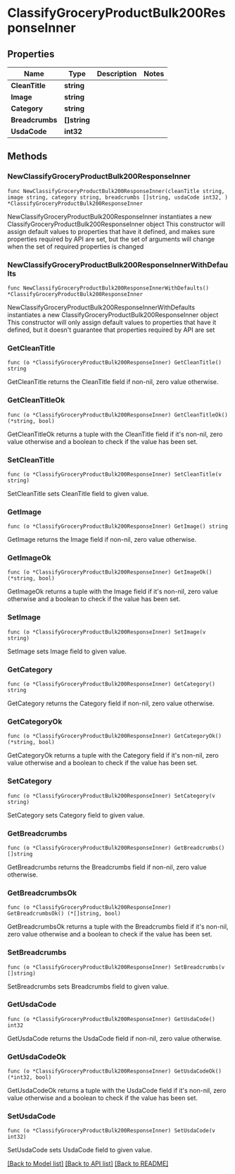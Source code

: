 # ClassifyGroceryProductBulk200ResponseInner

## Properties

Name | Type | Description | Notes
------------ | ------------- | ------------- | -------------
**CleanTitle** | **string** |  | 
**Image** | **string** |  | 
**Category** | **string** |  | 
**Breadcrumbs** | **[]string** |  | 
**UsdaCode** | **int32** |  | 

## Methods

### NewClassifyGroceryProductBulk200ResponseInner

`func NewClassifyGroceryProductBulk200ResponseInner(cleanTitle string, image string, category string, breadcrumbs []string, usdaCode int32, ) *ClassifyGroceryProductBulk200ResponseInner`

NewClassifyGroceryProductBulk200ResponseInner instantiates a new ClassifyGroceryProductBulk200ResponseInner object
This constructor will assign default values to properties that have it defined,
and makes sure properties required by API are set, but the set of arguments
will change when the set of required properties is changed

### NewClassifyGroceryProductBulk200ResponseInnerWithDefaults

`func NewClassifyGroceryProductBulk200ResponseInnerWithDefaults() *ClassifyGroceryProductBulk200ResponseInner`

NewClassifyGroceryProductBulk200ResponseInnerWithDefaults instantiates a new ClassifyGroceryProductBulk200ResponseInner object
This constructor will only assign default values to properties that have it defined,
but it doesn't guarantee that properties required by API are set

### GetCleanTitle

`func (o *ClassifyGroceryProductBulk200ResponseInner) GetCleanTitle() string`

GetCleanTitle returns the CleanTitle field if non-nil, zero value otherwise.

### GetCleanTitleOk

`func (o *ClassifyGroceryProductBulk200ResponseInner) GetCleanTitleOk() (*string, bool)`

GetCleanTitleOk returns a tuple with the CleanTitle field if it's non-nil, zero value otherwise
and a boolean to check if the value has been set.

### SetCleanTitle

`func (o *ClassifyGroceryProductBulk200ResponseInner) SetCleanTitle(v string)`

SetCleanTitle sets CleanTitle field to given value.


### GetImage

`func (o *ClassifyGroceryProductBulk200ResponseInner) GetImage() string`

GetImage returns the Image field if non-nil, zero value otherwise.

### GetImageOk

`func (o *ClassifyGroceryProductBulk200ResponseInner) GetImageOk() (*string, bool)`

GetImageOk returns a tuple with the Image field if it's non-nil, zero value otherwise
and a boolean to check if the value has been set.

### SetImage

`func (o *ClassifyGroceryProductBulk200ResponseInner) SetImage(v string)`

SetImage sets Image field to given value.


### GetCategory

`func (o *ClassifyGroceryProductBulk200ResponseInner) GetCategory() string`

GetCategory returns the Category field if non-nil, zero value otherwise.

### GetCategoryOk

`func (o *ClassifyGroceryProductBulk200ResponseInner) GetCategoryOk() (*string, bool)`

GetCategoryOk returns a tuple with the Category field if it's non-nil, zero value otherwise
and a boolean to check if the value has been set.

### SetCategory

`func (o *ClassifyGroceryProductBulk200ResponseInner) SetCategory(v string)`

SetCategory sets Category field to given value.


### GetBreadcrumbs

`func (o *ClassifyGroceryProductBulk200ResponseInner) GetBreadcrumbs() []string`

GetBreadcrumbs returns the Breadcrumbs field if non-nil, zero value otherwise.

### GetBreadcrumbsOk

`func (o *ClassifyGroceryProductBulk200ResponseInner) GetBreadcrumbsOk() (*[]string, bool)`

GetBreadcrumbsOk returns a tuple with the Breadcrumbs field if it's non-nil, zero value otherwise
and a boolean to check if the value has been set.

### SetBreadcrumbs

`func (o *ClassifyGroceryProductBulk200ResponseInner) SetBreadcrumbs(v []string)`

SetBreadcrumbs sets Breadcrumbs field to given value.


### GetUsdaCode

`func (o *ClassifyGroceryProductBulk200ResponseInner) GetUsdaCode() int32`

GetUsdaCode returns the UsdaCode field if non-nil, zero value otherwise.

### GetUsdaCodeOk

`func (o *ClassifyGroceryProductBulk200ResponseInner) GetUsdaCodeOk() (*int32, bool)`

GetUsdaCodeOk returns a tuple with the UsdaCode field if it's non-nil, zero value otherwise
and a boolean to check if the value has been set.

### SetUsdaCode

`func (o *ClassifyGroceryProductBulk200ResponseInner) SetUsdaCode(v int32)`

SetUsdaCode sets UsdaCode field to given value.



[[Back to Model list]](../README.md#documentation-for-models) [[Back to API list]](../README.md#documentation-for-api-endpoints) [[Back to README]](../README.md)


